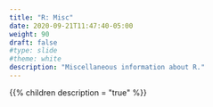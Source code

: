 ```yaml
---
title: "R: Misc"
date: 2020-09-21T11:47:40-05:00
weight: 90
draft: false
#type: slide
#theme: white
description: "Miscellaneous information about R."
---
```


{{% children description = "true" %}}

